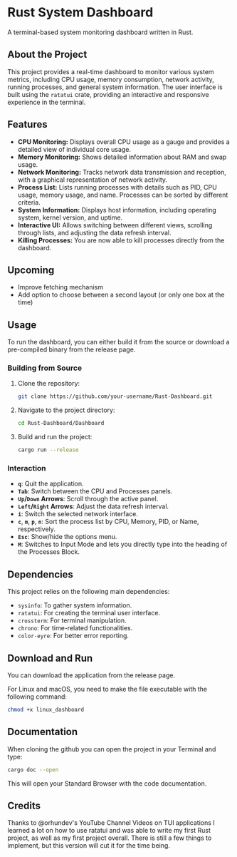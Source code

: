 # Rust System Dashboard

A terminal-based system monitoring dashboard written in Rust.

## About the Project

This project provides a real-time dashboard to monitor various system metrics, including CPU usage, memory consumption, network activity, running processes, and general system information. The user interface is built using the `ratatui` crate, providing an interactive and responsive experience in the terminal.

## Features

- **CPU Monitoring:** Displays overall CPU usage as a gauge and provides a detailed view of individual core usage.
- **Memory Monitoring:** Shows detailed information about RAM and swap usage.
- **Network Monitoring:** Tracks network data transmission and reception, with a graphical representation of network activity.
- **Process List:** Lists running processes with details such as PID, CPU usage, memory usage, and name. Processes can be sorted by different criteria.
- **System Information:** Displays host information, including operating system, kernel version, and uptime.
- **Interactive UI:** Allows switching between different views, scrolling through lists, and adjusting the data refresh interval.
- **Killing Processes:** You are now able to kill processes directly from the dashboard.

## Upcoming

- Improve fetching mechanism
- Add option to choose between a second layout (or only one box at the time)

## Usage

To run the dashboard, you can either build it from the source or download a pre-compiled binary from the release page.

### Building from Source

1.  Clone the repository:
    ```bash
    git clone https://github.com/your-username/Rust-Dashboard.git
    ```
2.  Navigate to the project directory:
    ```bash
    cd Rust-Dashboard/Dashboard
    ```
3.  Build and run the project:
    ```bash
    cargo run --release
    ```

### Interaction

-   **`q`**: Quit the application.
-   **`Tab`**: Switch between the CPU and Processes panels.
-   **`Up`/`Down` Arrows**: Scroll through the active panel.
-   **`Left`/`Right` Arrows**: Adjust the data refresh interval.
-   **`i`**: Switch the selected network interface.
-   **`c`**, **`m`**, **`p`**, **`n`**: Sort the process list by CPU, Memory, PID, or Name, respectively.
-   **`Esc`**: Show/hide the options menu.
-   **`M`**: Switches to Input Mode and lets you directly type into the heading of the Processes Block.

## Dependencies

This project relies on the following main dependencies:

-   `sysinfo`: To gather system information.
-   `ratatui`: For creating the terminal user interface.
-   `crossterm`: For terminal manipulation.
-   `chrono`: For time-related functionalities.
-   `color-eyre`: For better error reporting.

## Download and Run

You can download the application from the release page.

For Linux and macOS, you need to make the file executable with the following command:

```bash
chmod +x linux_dashboard
```

## Documentation

When cloning the github you can open the project in your Terminal and type:
```bash
cargo doc --open
```
This will open your Standard Browser with the code documentation.

## Credits

Thanks to @orhundev's YouTube Channel Videos on TUI applications I learned a lot on how to use ratatui and was able to write my first Rust project, as well as my first project overall. There is still a few things to implement, but this version will cut it for the time being.
